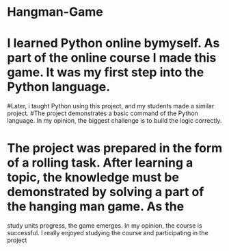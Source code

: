 # Hangman-Game
# I learned Python online bymyself. As part of the online course I made this game. It was my first step into the Python language.
#Later, i taught Python using this project, and my students made a similar project.
#The project demonstrates a basic command of the Python language. In my opinion, the biggest challenge is to build the logic correctly. 
# The project was prepared in the form of a rolling task. After learning a topic, the knowledge must be demonstrated by solving a part of the hanging man game. As the
study units progress, the game emerges. In my opinion, the course is successful. I really enjoyed studying the course and participating in the project
